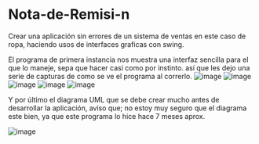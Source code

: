 # Nota-de-Remisi-n
Crear una aplicación sin errores de un sistema de ventas en este caso de ropa, haciendo usos de interfaces graficas con swing.

El programa de primera instancia nos muestra una interfaz sencilla para el que lo maneje, sepa que hacer casi como por instinto.
así que les dejo una serie de capturas de como se ve el programa al correrlo.
![image](https://user-images.githubusercontent.com/90359568/146661795-124eeee0-f643-48b4-8d50-fa46185f2641.png)
![image](https://user-images.githubusercontent.com/90359568/146661843-9035274f-0404-40ac-a5c9-0246bcbb6542.png)
![image](https://user-images.githubusercontent.com/90359568/146661849-292d3def-dfe9-4be2-85c1-56ef7790db70.png)
![image](https://user-images.githubusercontent.com/90359568/146661855-03ec477b-de40-47c4-a806-3a78daed7ef3.png)
![image](https://user-images.githubusercontent.com/90359568/146661862-ad155493-f642-4e67-ab60-3e690b63315a.png)

Y por último el diagrama UML que se debe crear mucho antes de desarrollar la aplicación, aviso que;
no estoy muy seguro que el diagrama este bien, ya que este programa lo hice hace 7 meses aprox.

![image](https://user-images.githubusercontent.com/90359568/146661892-18e058bf-1534-43f0-b1f8-866ba81d4061.png)




